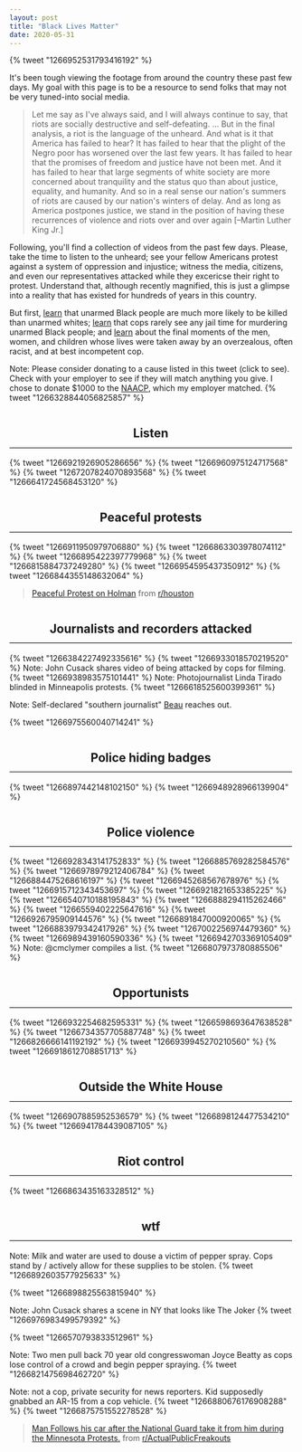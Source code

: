 ```yaml
---
layout: post
title: "Black Lives Matter"
date: 2020-05-31
---
```


<style type="text/css">{% tweetStyles %}</style>

<style type="text/css">
h2 {
  position: sticky;
  width: 100%;
  height: 50px;
  top: 0;
  background-color: var(--body-background-color);
  border-bottom: 1px black solid;
  z-index: 1;

  max-width: 100%; width: 500px; min-width: 221px;

  display: flex;
  align-items: center;
  justify-content: center;
  text-align: center;
}
</style>

{% tweet "1266952531793416192" %}

It's been tough viewing the footage from around the country these past few days. My goal with this page is to be a resource to send folks that may not be very tuned-into social media.

> Let me say as I've always said, and I will always continue to say, that riots are socially destructive and self-defeating. ... But in the final analysis, a riot is the language of the unheard. And what is it that America has failed to hear? It has failed to hear that the plight of the Negro poor has worsened over the last few years. It has failed to hear that the promises of freedom and justice have not been met. And it has failed to hear that large segments of white society are more concerned about tranquility and the status quo than about justice, equality, and humanity. And so in a real sense our nation's summers of riots are caused by our nation's winters of delay. And as long as America postpones justice, we stand in the position of having these recurrences of violence and riots over and over again [–Martin Luther King Jr.]

Following, you'll find a collection of videos from the past few days. Please, take the time to listen to the unheard; see your fellow Americans protest against a system of oppression and injustice; witness the media, citizens, and even our representatives attacked while they excericse their right to protest. Understand that, although recently magnified, this is just a glimpse into a reality that has existed for hundreds of years in this country.

But first, [learn](https://www.washingtonpost.com/news/powerpost/paloma/powerup/2020/05/28/powerup-racism-and-police-violence-in-spotlight-at-crucial-time-in-2020-race/5eced36688e0fa32f822be79/) that unarmed Black people are much more likely to be killed than unarmed whites; [learn](https://mappingpoliceviolence.org/unarmed/) that cops rarely see any jail time for murdering unarmed Black people; and [learn](https://www.npr.org/2020/05/29/865261916/a-decade-of-watching-black-people-die) about the final moments of the men, women, and children whose lives were taken away by an overzealous, often racist, and at best incompetent cop.

Note: Please consider donating to a cause listed in this tweet (click to see). Check with your employer to see if they will match anything you give. I chose to donate $1000 to the [NAACP](https://naacp.org/make-donation-naacp/), which my employer matched.
{% tweet "1266328844056825857" %}

## Listen

{% tweet "1266921926905286656" %}
{% tweet "1266960975124717568" %}
{% tweet "1267207824070893568" %}
{% tweet "1266641724568453120" %}

## Peaceful protests

{% tweet "1266911950979706880" %}
{% tweet "1266863303978074112" %}
{% tweet "1266895422397779968" %}
{% tweet "1266815884737249280" %}
{% tweet "1266954595437350912" %}
{% tweet "1266844355148632064" %}

<blockquote class="reddit-card" data-card-created="1590964858"><a href="https://www.reddit.com/r/houston/comments/gto06m/peaceful_protest_on_holman/">Peaceful Protest on Holman</a> from <a href="http://www.reddit.com/r/houston">r/houston</a></blockquote>
<script async src="//embed.redditmedia.com/widgets/platform.js" charset="UTF-8"></script>

## Journalists and recorders attacked

{% tweet "1266384227492335616" %}
{% tweet "1266933018570219520" %}
Note: John Cusack shares video of being attacked by cops for filming.
{% tweet "1266938983575101441" %}
Note: Photojournalist Linda Tirado blinded in Minneapolis protests.
{% tweet "1266618525600399361" %}

Note: Self-declared "southern journalist" [Beau](https://twitter.com/BeauTFC) reaches out.

{% tweet "1266975560040714241" %}

## Police hiding badges

{% tweet "1266897442148102150" %}
{% tweet "1266948928966139904" %}

## Police violence

{% tweet "1266928343141752833" %}
{% tweet "1266885769282584576" %}
{% tweet "1266978979212406784" %}
{% tweet "1266884475268616197" %}
{% tweet "1266945268567678976" %}
{% tweet "1266915712343453697" %}
{% tweet "1266921821653385225" %}
{% tweet "1266540710188195843" %}
{% tweet "1266888294115262466" %}
{% tweet "1266559402225647616" %}
{% tweet "1266926795909144576" %}
{% tweet "1266891847000920065" %}
{% tweet "1266883979342417926" %}
{% tweet "1267002256974479360" %}
{% tweet "1266989439160590336" %}
{% tweet "1266942703369105409" %}
Note: @cmclymer compiles a list.
{% tweet "1266807973780885506" %}

## Opportunists

{% tweet "1266932254682595331" %}
{% tweet "1266598693647638528" %}
{% tweet "1266734357705887748" %}
{% tweet "1266826666141192192" %}
{% tweet "1266939945270210560" %}
{% tweet "1266918612708851713" %}

## Outside the White House

{% tweet "1266907885952536579" %}
{% tweet "1266898124477534210" %}
{% tweet "1266941784439087105" %}

## Riot control

{% tweet "1266863435163328512" %}

## wtf

Note: Milk and water are used to douse a victim of pepper spray. Cops stand by / actively allow for these supplies to be stolen.
{% tweet "1266892603577925633" %}

{% tweet "1266898825563815940" %}

Note: John Cusack shares a scene in NY that looks like The Joker
{% tweet "1266976983499579392" %}

{% tweet "1266570793833512961" %}

Note: Two men pull back 70 year old congresswoman Joyce Beatty as cops lose control of a crowd and begin pepper spraying.
{% tweet "1266821475698462720" %}

Note: not a cop, private security for news reporters. Kid supposedly gnabbed an AR-15 from a cop vehicle.
{% tweet "1266880676176908288" %}
{% tweet "1266875751552278528" %}


<blockquote class="reddit-card" data-card-created="1590965049"><a href="https://www.reddit.com/r/ActualPublicFreakouts/comments/gtfe3c/man_follows_his_car_after_the_national_guard_take/">Man Follows his car after the National Guard take it from him during the Minnesota Protests.</a> from <a href="http://www.reddit.com/r/ActualPublicFreakouts">r/ActualPublicFreakouts</a></blockquote>
<script async src="//embed.redditmedia.com/widgets/platform.js" charset="UTF-8"></script>

<script async src="https://platform.twitter.com/widgets.js" charset="utf-8"></script>

<script>
  const observer = new MutationObserver(function(mutations) {
    mutations.forEach(function(mutation) {
      if (mutation.attributeName === "class") {
        // NOTE: changing theme attribute doesn't update twitter embedded. Instead, just reload page if theme changes.
        // const isDark = document.documentElement.classList.contains('dark');
        // for (const el of document.querySelectorAll('.twitter-tweet')) {
        //   el.setAttribute('data-theme', isDark ? 'dark' : 'light');
        // }
        window.location.reload();
      }
    });
  });
  observer.observe(document.documentElement, {
    attributes: true
  });

  const isDark = document.documentElement.classList.contains('dark');
  for (const el of document.querySelectorAll('.twitter-tweet')) {
    el.setAttribute('data-theme', isDark ? 'dark' : 'light');
  }
</script>
